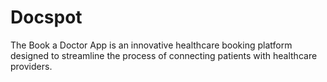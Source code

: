 # Docspot
The Book a Doctor App is an innovative healthcare booking platform designed to streamline the process of connecting patients with healthcare providers.
